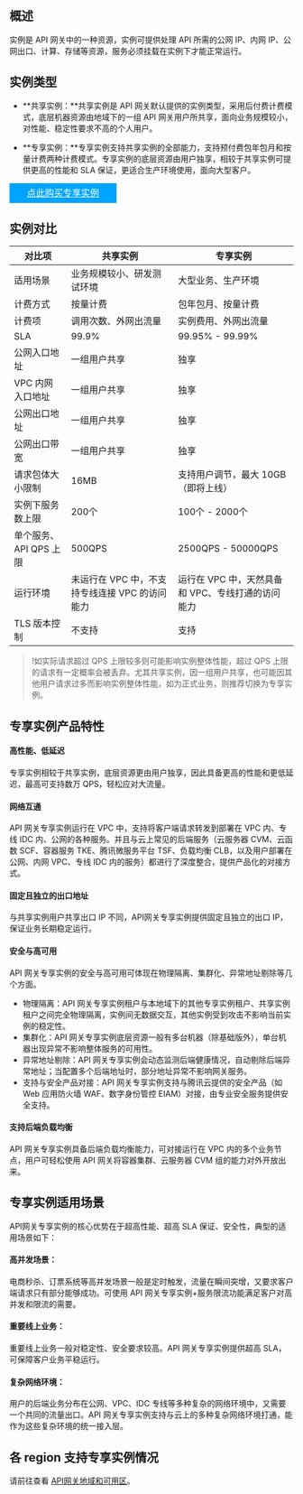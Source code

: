 ## 概述

实例是 API 网关中的一种资源，实例可提供处理 API 所需的公网 IP、内网 IP、公网出口、计算、存储等资源，服务必须挂载在实例下才能正常运行。

## 实例类型

- **共享实例：**共享实例是 API 网关默认提供的实例类型，采用后付费计费模式，底层机器资源由地域下的一组 API 网关用户所共享，面向业务规模较小，对性能、稳定性要求不高的个人用户。

- **专享实例：**专享实例支持共享实例的全部能力，支持预付费包年包月和按量计费两种计费模式。专享实例的底层资源由用户独享，相较于共享实例可提供更高的性能和 SLA 保证，更适合生产环境使用，面向大型客户。

<div style="background-color:#00A4FF; width: 190px; height: 35px; line-height:35px; text-align:center;"><a href="https://buy.cloud.tencent.com/apigateway_instance/buy" target="_blank"  style="color: white; font-size:16px;">点此购买专享实例</a></div>

## 实例对比

<table>
<thead>
<tr>
<th>对比项</th>
<th>共享实例</th>
<th>专享实例</th>
</tr>
</thead>
<tbody><tr>
<td>适用场景</td>
<td>业务规模较小、研发测试环境</td>
<td>大型业务、生产环境</td>
</tr>
<tr>
<td>计费方式</td>
<td>按量计费</td>
<td>包年包月、按量计费</td>
</tr>
<tr>
<td>计费项</td>
<td>调用次数、外网出流量</td>
<td>实例费用、外网出流量</td>
</tr>
<tr>
<td>SLA</td>
<td>99.9%</td>
<td>99.95% - 99.99%</td>
</tr>
<tr>
<td>公网入口地址</td>
<td>一组用户共享</td>
<td>独享</td>
</tr>
<tr>
<td>VPC 内网入口地址</td>
<td>一组用户共享</td>
<td>独享</td>
</tr>
<tr>
<td>公网出口地址</td>
<td>一组用户共享</td>
<td>独享</td>
</tr>
<tr>
<td>公网出口带宽</td>
<td>一组用户共享</td>
<td>独享</td>
</tr>
<tr>
<td>请求包体大小限制</td>
<td>16MB</td>
<td>支持用户调节，最大 10GB（即将上线）</td>
</tr>
<tr>
<td>实例下服务数上限</td>
<td>200个</td>
<td>100个 - 2000个</td>
</tr>
<tr>
<td>单个服务、API QPS 上限</td>
<td>500QPS</td>
<td>2500QPS - 50000QPS</td>
</tr>
<tr>
<td>运行环境</td>
<td>未运行在 VPC 中，不支持专线连接 VPC 的访问能力</td>
<td>运行在 VPC 中，天然具备和 VPC、专线打通的访问能力</td>
</tr>
<tr>
<td>TLS 版本控制</td>
<td>不支持</td>
<td>支持</td>
</tr>
</tbody></table>

> !如实际请求超过 QPS 上限较多则可能影响实例整体性能，超过 QPS 上限的请求有一定概率会被丢弃。尤其共享实例，因一组用户共享，也可能因其他用户请求过多而影响实例整体性能，如为正式业务，则推荐切换为专享实例。

## 专享实例产品特性

#### 高性能、低延迟

专享实例相较于共享实例，底层资源更由用户独享，因此具备更高的性能和更低延迟，最高可支持数万 QPS，轻松应对大流量。

#### 网络互通

API 网关专享实例运行在 VPC 中，支持将客户端请求转发到部署在 VPC 内、专线 IDC 内、公网的各种服务。并且与云上常见的后端服务（云服务器 CVM、云函数 SCF、容器服务 TKE、腾讯微服务平台 TSF、负载均衡 CLB，以及用户部署在公网、内网 VPC、专线 IDC 内的服务）都进行了深度整合，提供产品化的对接方式。

#### 固定且独立的出口地址

与共享实例用户共享出口 IP 不同，API网关专享实例提供固定且独立的出口 IP，保证业务长期稳定运行。

#### 安全与高可用

API 网关专享实例的安全与高可用可体现在物理隔离、集群化、异常地址剔除等几个方面。

- 物理隔离：API 网关专享实例租户与本地域下的其他专享实例租户、共享实例租户之间完全物理隔离，实例间无数据交互，其他实例受到攻击不影响当前实例的稳定性。
- 集群化：API 网关专享实例底层资源一般有多台机器（除基础版外），单台机器出现异常不影响整体服务的可用性。
- 异常地址剔除：API 网关专享实例会动态监测后端健康情况，自动剔除后端异常地址；当配置多个后端地址时，部分地址异常不影响网关服务。
- 支持与安全产品对接：API 网关专享实例支持与腾讯云提供的安全产品（如 Web 应用防火墙 WAF、数字身份管控 EIAM）对接，由专业安全服务提供安全支持。

#### 支持后端负载均衡

API 网关专享实例具备后端负载均衡能力，可对接运行在 VPC 内的多个业务节点，用户可轻松使用 API 网关将容器集群、云服务器 CVM 组的能力对外开放出来。

## 专享实例适用场景

API网关专享实例的核心优势在于超高性能、超高 SLA 保证、安全性，典型的适用场景如下：

#### 高并发场景：

电商秒杀、订票系统等高并发场景一般是定时触发，流量在瞬间突增，又要求客户端请求只有部分能够成功。可使用 API 网关专享实例+服务限流功能满足客户对高并发和限流的需要。

#### 重要线上业务：

重要线上业务一般对稳定性、安全要求较高。API 网关专享实例提供超高 SLA，可保障客户业务平稳运行。

#### 复杂网络环境：

用户的后端业务分布在公网、VPC、IDC 专线等多种复杂的网络环境中，又需要一个共同的流量出口。API 网关专享实例支持与云上的多种复杂网络环境打通，能作为这些复杂环境的统一接入层。 

## 各 region 支持专享实例情况
请前往查看 [API网关地域和可用区](https://cloud.tencent.com/document/product/628/39777)。
